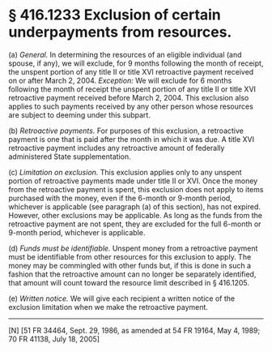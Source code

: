 # § 416.1233   Exclusion of certain underpayments from resources.

(a) *General.* In determining the resources of an eligible individual (and spouse, if any), we will exclude, for 9 months following the month of receipt, the unspent portion of any title II or title XVI retroactive payment received on or after March 2, 2004. *Exception:* We will exclude for 6 months following the month of receipt the unspent portion of any title II or title XVI retroactive payment received before March 2, 2004. This exclusion also applies to such payments received by any other person whose resources are subject to deeming under this subpart.


(b) *Retroactive payments.* For purposes of this exclusion, a retroactive payment is one that is paid after the month in which it was due. A title XVI retroactive payment includes any retroactive amount of federally administered State supplementation.


(c) *Limitation on exclusion.* This exclusion applies only to any unspent portion of retroactive payments made under title II or XVI. Once the money from the retroactive payment is spent, this exclusion does not apply to items purchased with the money, even if the 6-month or 9-month period, whichever is applicable (see paragraph (a) of this section), has not expired. However, other exclusions may be applicable. As long as the funds from the retroactive payment are not spent, they are excluded for the full 6-month or 9-month period, whichever is applicable.


(d) *Funds must be identifiable.* Unspent money from a retroactive payment must be identifiable from other resources for this exclusion to apply. The money may be commingled with other funds but, if this is done in such a fashion that the retroactive amount can no longer be separately identified, that amount will count toward the resource limit described in § 416.1205.


(e) *Written notice.* We will give each recipient a written notice of the exclusion limitation when we make the retroactive payment.



---

[N] [51 FR 34464, Sept. 29, 1986, as amended at 54 FR 19164, May 4, 1989; 70 FR 41138, July 18, 2005]




